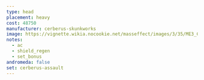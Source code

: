 ```yaml
---
type: head
placement: heavy
cost: 48750
manufacturer: cerberus-skunkworks
image: https://vignette.wikia.nocookie.net/masseffect/images/3/35/ME3_Cerberus_Assault_Armor.png/revision/latest?cb=20120314164810
notes:
  - ac
  - shield_regen
  - set_bonus
andromeda: false
set: cerberus-assault
---
```

